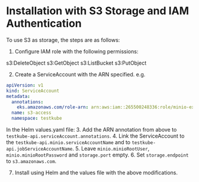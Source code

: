 # Installation with S3 Storage and IAM Authentication

To use S3 as storage, the steps are as follows:

1. Configure IAM role with the following permissions:

  s3:DeleteObject
  s3:GetObject
  s3:ListBucket
  s3:PutObject


2. Create a ServiceAccount with the ARN specified.
   e.g.

```yaml
apiVersion: v1
kind: ServiceAccount
metadata:
  annotations:
    eks.amazonaws.com/role-arn: arn:aws:iam::265500248336:role/minio-example
  name: s3-access
  namespace: testkube
```
In the Helm values.yaml file:
3. Add the ARN annotation from above to `testkube-api.serviceAccount.annotations`.
4. Link the ServiceAccount to the `testkube-api.minio.serviceAccountName` and to `testkube-api.jobServiceAccountName`.
5. Leave `minio.minioRootUser`, `minio.minioRootPassword` and `storage.port` empty.
6. Set `storage.endpoint` to `s3.amazonaws.com`.

7. Install using Helm and the values file with the above modifications.

